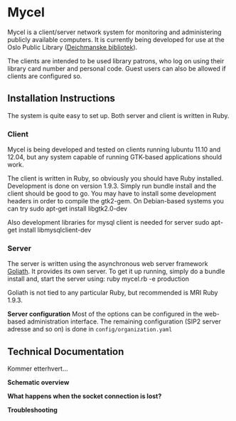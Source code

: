 # Mycel
Mycel is a client/server network system for monitoring and administering publicly available computers. It is currently being developed for use at the Oslo Public Library ([Deichmanske bibliotek]).

The clients are intended to be used library patrons, who log on using their library card number and personal code. Guest users can also be allowed if clients are configured so.


## Installation Instructions
The system is quite easy to set up. Both server and client is written in Ruby.

### Client
Mycel is being developed and tested on clients running lubuntu 11.10 and 12.04, but any system capable of running GTK-based applications should work.

The client is written in Ruby, so obviously you should have Ruby installed. Development is done on version 1.9.3. Simply run bundle install and the client should be good to go. You may have to install some development headers in order to compile the gtk2-gem. On Debian-based systems you can try
    sudo apt-get install libgtk2.0-dev

Also development libraries for mysql client is needed for server
    sudo apt-get install libmysqlclient-dev
    
### Server
The server is written using the asynchronous web server framework [Goliath]. It provides its own server. To get it up running, simply do a bundle install and, start the server using:
    ruby mycel.rb -e production

Goliath is not tied to any particular Ruby, but recommended is MRI Ruby 1.9.3.

**Server configuration**
Most of the options can be configured in the web-based administration interface. The remaining configuration (SIP2 server adresse and so on) is done in `config/organization.yaml`

## Technical Documentation
Kommer etterhvert...

**Schematic overview**

**What happens when the socket connection is lost?**

**Troubleshooting**


  [Deichmanske bibliotek]: http://deichman.no
  [Goliath]: https://github.com/postrank-labs/goliath/
  
    
